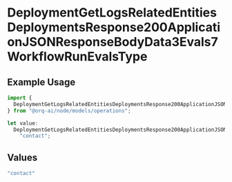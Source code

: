 # DeploymentGetLogsRelatedEntitiesDeploymentsResponse200ApplicationJSONResponseBodyData3Evals7WorkflowRunEvalsType

## Example Usage

```typescript
import {
  DeploymentGetLogsRelatedEntitiesDeploymentsResponse200ApplicationJSONResponseBodyData3Evals7WorkflowRunEvalsType,
} from "@orq-ai/node/models/operations";

let value:
  DeploymentGetLogsRelatedEntitiesDeploymentsResponse200ApplicationJSONResponseBodyData3Evals7WorkflowRunEvalsType =
    "contact";
```

## Values

```typescript
"contact"
```